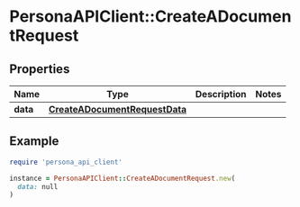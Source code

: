 # PersonaAPIClient::CreateADocumentRequest

## Properties

| Name | Type | Description | Notes |
| ---- | ---- | ----------- | ----- |
| **data** | [**CreateADocumentRequestData**](CreateADocumentRequestData.md) |  |  |

## Example

```ruby
require 'persona_api_client'

instance = PersonaAPIClient::CreateADocumentRequest.new(
  data: null
)
```

